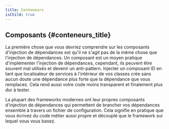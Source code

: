 ```yaml
---
title: Conteneurs
isChild: true
---
```


## Composants {#conteneurs_title}

La première chose que vous devriez comprendre sur les composants d'injection de dépendances est qu'il ne s'agit pas de 
la même chose que l'injection de dépendances. Un composant est un moyen pratique d'implémenter l'injection de dépendances, 
cependant, ils peuvent être souvent mal utilisés et devenir un anti-pattern. Injecter un composant ID en tant que 
localisateur de services à l'intérieur de vos classes crée sans aucun doute une dépendance plus forte que la dépendance 
que vous remplacez. Cela rend aussi votre code moins transparent et finalement plus dur à tester.

La plupart des frameworks modernes ont leur propres composants d'injection de dépendances qui permettent de brancher 
vos dépendances ensemble à travers un fichier de configuration. Cela signifie en pratique que vous écrivez du code métier 
aussi propre et découplé que le framework sur lequel vous vous basez.
